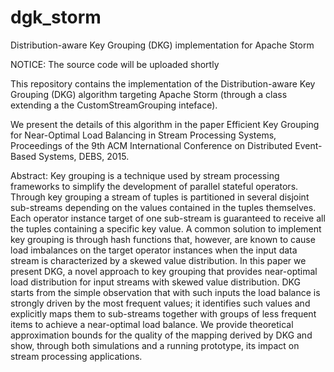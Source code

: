 # dgk_storm
Distribution-aware Key Grouping (DKG) implementation for Apache Storm

NOTICE: The source code will be uploaded shortly

This repository contains the implementation of the Distribution-aware Key Grouping (DKG) algorithm targeting Apache Storm (through a class extending a the CustomStreamGrouping inteface).

We present the details of this algorithm in the paper Efficient Key Grouping for Near-Optimal Load Balancing in Stream Processing Systems, Proceedings of the 9th ACM International Conference on Distributed Event-Based Systems, DEBS, 2015.

Abstract:
Key grouping is a technique used by stream processing frameworks to simplify the development of parallel stateful operators. Through key grouping a stream of tuples is partitioned in several disjoint sub-streams depending on the values contained in the tuples themselves. Each operator instance target of one sub-stream is guaranteed to receive all the tuples containing a specific key value. A common solution to implement key grouping is through hash functions that, however, are known to cause load imbalances on the target operator instances when the input data stream is characterized by a skewed value distribution. In this paper we present DKG, a novel approach to key grouping that provides near-optimal load distribution for input streams with skewed value distribution. DKG starts from the simple observation that with such inputs the load balance is strongly driven by the most frequent values; it identifies such values and explicitly maps them to sub-streams together with groups of less frequent items to achieve a near-optimal load balance. We provide theoretical approximation bounds for the quality of the mapping derived by DKG and show, through both simulations and a  running prototype, its impact on stream processing applications.


